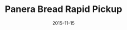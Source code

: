 ---
layout: site
title: "Panera Bread Rapid Pickup"
date: 2015-11-15
categories: [food-drink]
version: 1.5.10
major: 1
minor: 5
patch: 10
slug: panera-bread
link: https://delivery1.panerabread.com
submitter: shivanykshenoy
permalink: /sites/:slug
---